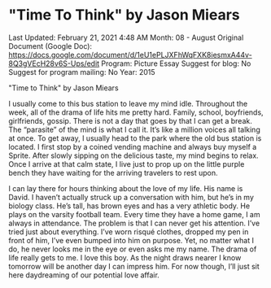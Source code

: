 # "Time To Think" by Jason Miears

Last Updated: February 21, 2021 4:48 AM
Month: 08 - August
Original Document (Google Doc): https://docs.google.com/document/d/1eU1ePLJXFhWqFXK8iesmxA44v-8Q3gVEcH28v6S-Ups/edit
Program: Picture Essay
Suggest for blog: No
Suggest for program mailing: No
Year: 2015

"Time to Think" by Jason Miears

I usually come to this bus station to leave my mind idle. Throughout the week, all of the drama of life hits me pretty hard. Family, school, boyfriends, girlfriends, gossip. There is not a day that goes by that I can get a break. The “parasite” of the mind is what I call it. It’s like a million voices all talking at once. To get away, I usually head to the park where the old bus station is located. I first stop by a coined vending machine and always buy myself a Sprite. After slowly sipping on the delicious taste, my mind begins to relax. Once I arrive at that calm state, I live just to prop up on the little purple bench they have waiting for the arriving travelers to rest upon.

I can lay there for hours thinking about the love of my life. His name is David. I haven’t actually struck up a conversation with him, but he’s in my biology class. He’s tall, has brown eyes and has a very athletic body. He plays on the varsity football team. Every time they have a home game, I am always in attendance. The problem is that I can never get his attention. I’ve tried just about everything. I’ve worn risqué clothes, dropped my pen in front of him, I’ve even bumped into him on purpose. Yet, no matter what I do, he never looks me in the eye or even asks me my name. The drama of life really gets to me. I love this boy. As the night draws nearer I know tomorrow will be another day I can impress him. For now though, I’ll just sit here daydreaming of our potential love affair.